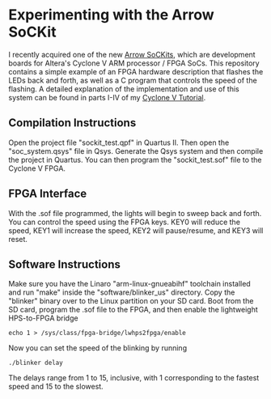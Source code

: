 # Experimenting with the Arrow SoCKit

I recently acquired one of the new [Arrow SoCKits](http://www.arrownac.com/solutions/sockit/),
which are development boards for Altera's Cyclone V ARM processor / FPGA SoCs.
This repository contains a simple example of an FPGA hardware description
that flashes the LEDs back and forth, as well as a C program that controls
the speed of the flashing. A detailed explanation of the implementation and
use of this system can be found in parts I-IV of my
[Cyclone V Tutorial](http://zhehaomao.com/project/2014/01/02/fpga-series.html).

## Compilation Instructions

Open the project file "sockit\_test.qpf" in Quartus II. Then open the
"soc\_system.qsys" file in Qsys. Generate the Qsys system and then compile the
project in Quartus. You can then program the "sockit\_test.sof" file to the
Cyclone V FPGA.

## FPGA Interface

With the .sof file programmed, the lights will begin to sweep back and forth.
You can control the speed using the FPGA keys. KEY0 will reduce the speed,
KEY1 will increase the speed, KEY2 will pause/resume, and KEY3 will reset.

## Software Instructions

Make sure you have the Linaro "arm-linux-gnueabihf" toolchain installed and
run "make" inside the "software/blinker\_us" directory. Copy the "blinker"
binary over to the Linux partition on your SD card. Boot from the SD card,
program the .sof file to the FPGA, and then enable the lightweight HPS-to-FPGA
bridge

    echo 1 > /sys/class/fpga-bridge/lwhps2fpga/enable

Now you can set the speed of the blinking by running

    ./blinker delay

The delays range from 1 to 15, inclusive, with 1 corresponding to the fastest
speed and 15 to the slowest.
